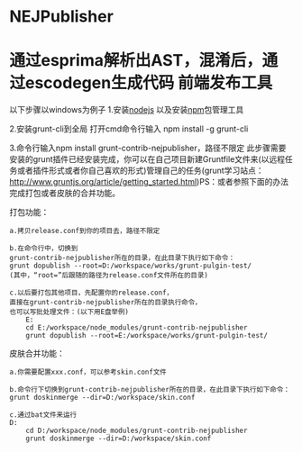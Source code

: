 NEJPublisher
============
通过esprima解析出AST，混淆后，通过escodegen生成代码
前端发布工具
============
以下步骤以windows为例子
1.安装<a target="_blank" href="http://www.nodejs.org/">nodejs</a>
以及安装<a target="_blank" href="https://npmjs.org/">npm</a>包管理工具

2.安装grunt-cli到全局
打开cmd命令行输入
npm install -g grunt-cli

3.命令行输入npm install grunt-contrib-nejpublisher，路径不限定
此步骤需要安装的grunt插件已经安装完成，你可以在自己项目新建Gruntfile文件来(以远程任务或者插件形式或者你自己喜欢的形式)管理自己的任务(grunt学习站点：<a target="_blank" href="http://www.gruntjs.org/article/getting_started.html">http://www.gruntjs.org/article/getting_started.html</a>)PS：或者参照下面的办法完成打包或者皮肤的合并功能。

打包功能：
	
	a.拷贝release.conf到你的项目去，路径不限定

	b.在命令行中，切换到
	grunt-contrib-nejpublisher所在的目录，在此目录下执行如下命令：
	grunt dopublish --root=D:/workspace/works/grunt-pulgin-test/
	(其中，“root=”后跟随的路径为release.conf文件所在的目录)

	c.以后要打包其他项目，先配置你的release.conf，
	直接在grunt-contrib-nejpublisher所在的目录执行命令，
	也可以写批处理文件：(以下用E盘举例)
		E:
		cd E:/workspace/node_modules/grunt-contrib-nejpublisher
		grunt dopublish --root=E:/workspace/works/grunt-pulgin-test/

皮肤合并功能：
	
	a.你需要配置xxx.conf，可以参考skin.conf文件

	b.命令行下切换到grunt-contrib-nejpublisher所在的目录，在此目录下执行如下命令：
	grunt doskinmerge --dir=D:/workspace/skin.conf
	
	c.通过bat文件来运行
	D:
        cd D:/workspace/node_modules/grunt-contrib-nejpublisher
        grunt doskinmerge --dir=D:/workspace/skin.conf
